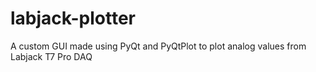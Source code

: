 # labjack-plotter
A custom GUI made using PyQt and PyQtPlot to plot analog values from Labjack T7 Pro DAQ
